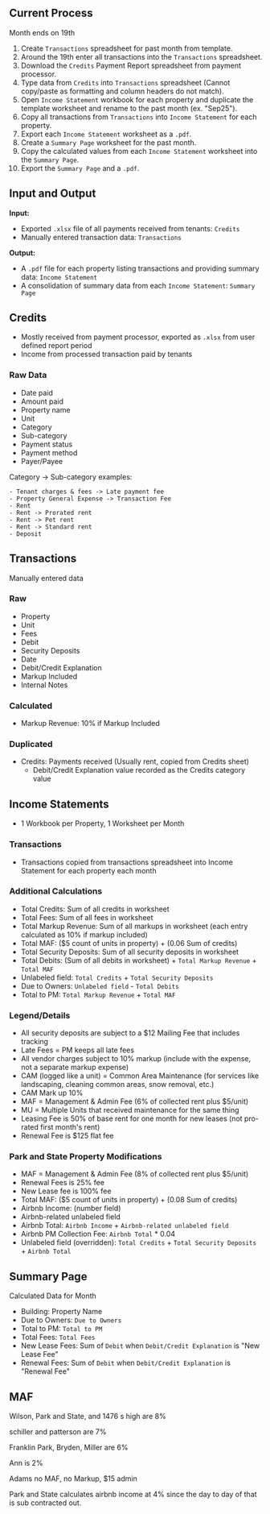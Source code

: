## Current Process

Month ends on 19th

1. Create `Transactions` spreadsheet for past month from template.
2. Around the 19th enter all transactions into the `Transactions` spreadsheet.
3. Download the `Credits` Payment Report spreadsheet from payment processor.
4. Type data from `Credits` into `Transactions` spreadsheet (Cannot copy/paste as formatting and column headers do not match).
5. Open `Income Statement` workbook for each property and duplicate the template worksheet and rename to the past month (ex. "Sep25").
6. Copy all transactions from `Transactions` into `Income Statement` for each property.
7. Export each `Income Statement` worksheet as a `.pdf`.
8. Create a `Summary Page` worksheet for the past month.
9. Copy the calculated values from each `Income Statement` worksheet into the `Summary Page`.
10. Export the `Summary Page` and a `.pdf`.

## Input and Output

**Input:**

- Exported `.xlsx` file of all payments received from tenants: `Credits`
- Manually entered transaction data: `Transactions`

**Output:**

- A `.pdf` file for each property listing transactions and providing summary data: `Income Statement`
- A consolidation of summary data from each `Income Statement`: `Summary Page`

## Credits

- Mostly received from payment processor, exported as `.xlsx` from user defined report period
- Income from processed transaction paid by tenants

### Raw Data

- Date paid
- Amount paid
- Property name
- Unit
- Category
- Sub-category
- Payment status
- Payment method
- Payer/Payee

Category -> Sub-category examples:

    - Tenant charges & fees -> Late payment fee
    - Property General Expense -> Transaction Fee
    - Rent
    - Rent -> Prorated rent
    - Rent -> Pet rent
    - Rent -> Standard rent
    - Deposit

## Transactions

Manually entered data

### Raw

- Property
- Unit
- Fees
- Debit
- Security Deposits
- Date
- Debit/Credit Explanation
- Markup Included
- Internal Notes

### Calculated

- Markup Revenue: 10% if Markup Included

### Duplicated

- Credits: Payments received (Usually rent, copied from Credits sheet)
    - Debit/Credit Explanation value recorded as the Credits category value

## Income Statements

- 1 Workbook per Property, 1 Worksheet per Month

### Transactions

- Transactions copied from transactions spreadsheet into Income Statement for each property each month

### Additional Calculations

- Total Credits: Sum of all credits in worksheet
- Total Fees: Sum of all fees in worksheet
- Total Markup Revenue: Sum of all markups in worksheet (each entry calculated as 10% if markup included)
- Total MAF: ($5  count of units in property) + (0.06  Sum of credits)
- Total Security Deposits: Sum of all security deposits in worksheet
- Total Debits: (Sum of all debits in worksheet) + `Total Markup Revenue` + `Total MAF`
- Unlabeled field: `Total Credits` + `Total Security Deposits`
- Due to Owners: `Unlabeled field` - `Total Debits`
- Total to PM: `Total Markup Revenue` + `Total MAF`

### Legend/Details

- All security deposits are subject to a $12 Mailing Fee that includes tracking
- Late Fees = PM keeps all late fees
- All vendor charges subject to 10% markup (include with the expense, not a separate markup expense)
- CAM (logged like a unit) = Common Area Maintenance (for services like landscaping, cleaning common areas, snow removal, etc.)
- CAM Mark up 10%
- MAF = Management & Admin Fee (6% of collected rent plus $5/unit)
- MU = Multiple Units that received maintenance for the same thing
- Leasing Fee is 50% of base rent for one month for new leases (not pro-rated first month's rent)
- Renewal Fee is $125 flat fee

### Park and State Property Modifications

- MAF = Management & Admin Fee (8% of collected rent plus $5/unit)
- Renewal Fees is 25% fee
- New Lease fee is 100% fee
- Total MAF: ($5  count of units in property) + (0.08  Sum of credits)
- Airbnb Income: (number field)
- Airbnb-related unlabeled field
- Airbnb Total: `Airbnb Income` + `Airbnb-related unlabeled field`
- Airbnb PM Collection Fee: `Airbnb Total` * 0.04
- Unlabeled field (overridden): `Total Credits` + `Total Security Deposits` + `Airbnb Total`

## Summary Page

Calculated Data for Month

- Building: Property Name
- Due to Owners: `Due to Owners`
- Total to PM: `Total to PM`
- Total Fees: `Total Fees`
- New Lease Fees: Sum of `Debit` when `Debit/Credit Explanation` is "New Lease Fee"
- Renewal Fees: Sum of `Debit` when `Debit/Credit Explanation` is "Renewal Fee"

## MAF

Wilson, Park and State, and 1476 s high are 8%

schiller and patterson are 7%

Franklin Park, Bryden, Miller are 6%

Ann is 2%

Adams no MAF, no Markup, $15 admin

Park and State calculates airbnb income at 4% since the day to day of that is sub contracted out.
